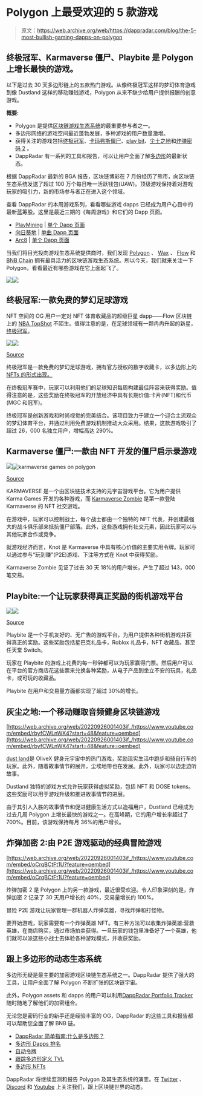 # Polygon 上最受欢迎的 5 款游戏

> 原文：<https://web.archive.org/web/https://dappradar.com/blog/the-5-most-bullish-gaming-dapps-on-polygon>

## 终极冠军、Karmaverse 僵尸、Playbite 是 Polygon 上增长最快的游戏。

以下是过去 30 天多边形链上的五款热门游戏。从像终极冠军这样的梦幻体育游戏到像 Dustland 这样的移动赚钱游戏，Polygon 从来不缺少给用户提供报酬的创意游戏。

**概要:**

*   Polygon 是提供[区块链游戏生态系统](https://web.archive.org/web/20220926001403/https://dappradar.com/rankings/category/games)的最重要参与者之一。
*   多边形网络的游戏空间最近蓬勃发展，多种游戏的用户数量激增。
*   获得关注的游戏包括[终极冠军](https://web.archive.org/web/20220926001403/https://dappradar.com/polygon/games/ultimate-champions)、[卡玛弗斯僵尸](https://web.archive.org/web/20220926001403/https://dappradar.com/polygon/games/karmaverse-zombie)、[play bit](https://web.archive.org/web/20220926001403/https://dappradar.com/polygon/games/playbite)、[尘土之地](https://web.archive.org/web/20220926001403/https://dappradar.com/polygon/games/the-dustland)和[炸弹密码 2](https://web.archive.org/web/20220926001403/https://dappradar.com/polygon/games/bomb-crypto-2) 。
*   DappRadar 有一系列的工具和报告，可以让用户全面了解[多边形](https://web.archive.org/web/20220926001403/https://dappradar.com/rankings/protocol/polygon/category/games)的最新状态。

根据 DappRadar 最新的 BGA 报告，区块链博彩在 7 月份经历了熊市，向区块链生态系统发送了超过 100 万个每日唯一活跃钱包(UAW)。顶级游戏保持着对游戏玩家的吸引力，新的市场参与者正在进入这个领域。

查看 DappRadar 的本周游戏系列，看看哪些游戏 dapps 已经成为用户心目中的最新蓝筹股。这里是最近三期的《每周游戏》和它们的 Dapp 页面。

*   [PlayMining](/web/20220926001403/https://dappradar.com/blog/how-to-play-and-win-playmining/) | [单个 Dapp 页面](https://web.archive.org/web/20220926001403/https://dappradar.com/dep/games/playmining)
*   [向日葵地](/web/20220926001403/https://dappradar.com/blog/how-to-play-and-win-sunflower-land/) | [单曲 Dapp 页面](https://web.archive.org/web/20220926001403/https://dappradar.com/polygon/games/sunflower-land)
*   [Arc8](/web/20220926001403/https://dappradar.com/blog/how-to-play-and-win-arc8-2/) | [单个 Dapp 页面](https://web.archive.org/web/20220926001403/https://dappradar.com/polygon/games/arc8-by-gamee-1)

当我们将目光投向游戏生态系统提供商时，我们发现 [Polygon](https://web.archive.org/web/20220926001403/https://dappradar.com/rankings/protocol/polygon/category/games) 、 [Wax](https://web.archive.org/web/20220926001403/https://dappradar.com/rankings/protocol/wax/category/games) 、 [Flow](https://web.archive.org/web/20220926001403/https://dappradar.com/rankings/protocol/flow/category/games) 和 [BNB Chain](https://web.archive.org/web/20220926001403/https://dappradar.com/rankings/protocol/binance-smart-chain/category/games) 拥有最具活力的区块链游戏生态系统。所以今天，我们就来关注一下 Polygon，看看最近有哪些游戏在它上面起飞了。

![](img/b4cf19ae0f836f3ad50192387a90fca8.png)![](img/8f88a8c74b257aab01ecdc313d79e82a.png)

## 终极冠军:一款免费的梦幻足球游戏

NFT 空间的 OG 用户一定对 NFT 体育收藏品的超级巨星 dapp——Flow 区块链上的 [NBA TopShot](https://web.archive.org/web/20220926001403/https://dappradar.com/flow/collectibles/nba-topshot) 不陌生。值得注意的是，在足球领域有一颗冉冉升起的新星，[终极冠军](https://web.archive.org/web/20220926001403/https://dappradar.com/polygon/games/ultimate-champions)。

![](img/2538ef2d8acd5cca20f333930034dc99.png)![](img/7a00c0c79bd09ef3d7050b3d735086eb.png)

[Source](https://web.archive.org/web/20220926001403/https://beta.ultimate-champions.com/play/leagues/global?gameweek=24)

终极冠军是一款免费的梦幻足球游戏，拥有官方授权的数字收藏卡，以多边形上的[NFTs 的形式出现。](https://web.archive.org/web/20220926001403/https://dappradar.com/nft/protocol/polygon)

在终极冠军赛中，玩家可以利用他们的足球知识每周构建最佳阵容来获得奖励。值得注意的是，这些奖励在终极冠军的开放经济中具有长期价值:卡片(NFT)和代币(MGC 和冠军)。

终极冠军是创新游戏和时尚视觉的完美结合。该项目致力于建立一个迎合主流观众的梦幻体育平台，并通过利用免费游戏机制推动大众采用。结果，这款游戏吸引了超过 26，000 名独立用户，增幅高达 290%。

## Karmaverse 僵尸:一款由 NFT 开发的僵尸启示录游戏

![](img/63776f816600951673367d051340e6ac.png)![karmaverse games on polygon](img/15cd5a6769c9b395520d62537ce4bbb8.png)

[Source](https://web.archive.org/web/20220926001403/https://www.karmaverse.io/zh/karmaversezombie?utm_source=DappRadar&utm_medium=deeplink&utm_campaign=visit-website)

KARMAVERSE 是一个由区块链技术支持的元宇宙游戏平台。它为用户提供 Karma Games 开发的各种游戏，而 [Karmaverse Zombie](https://web.archive.org/web/20220926001403/https://dappradar.com/polygon/games/karmaverse-zombie) 是第一款登陆 Karmaverse 的 NFT 社交游戏。

在游戏中，玩家可以控制战士，每个战士都由一个独特的 NFT 代表，并创建最强大的战斗俱乐部来抵抗僵尸部落。此外，这些游戏拥有社交元素，因此玩家可以与其他玩家合作或竞争。

就游戏经济而言，Knot 是 Karmaverse 中具有核心价值的主要实用令牌。玩家可以通过参与“玩到赚”(P2E)游戏、下注等方式在 Knot 中获得奖励。

Karmaverse Zombie 见证了过去 30 天 18%的用户增长，产生了超过 143，000 笔交易。

## Playbite:一个让玩家获得真正奖励的街机游戏平台

![](img/c9616030dea766273bd59c768a9388b9.png)![](img/733b5c16d43349a31ae28162c00eca5a.png)

[Source](https://web.archive.org/web/20220926001403/https://www.playbite.com/?utm_source=DappRadar&utm_medium=deeplink&utm_campaign=visit-website)

Playbite 是一个手机友好的、无广告的游戏平台，为用户提供各种街机游戏并获得真正的奖励。这些奖励包括星巴克礼品卡，Roblox 礼品卡，NFT 收藏品，甚至任天堂 Switch。

玩家在 Playbite 的游戏上花费的每一秒钟都可以为玩家赢得门票。然后用户可以在平台的官方商店花这些票来兑换各种奖励，从电子产品到坐立不安的玩具，礼品卡，或可玩的收藏品。

Playbite 在用户和交易量方面都实现了超过 30%的增长。

## 灰尘之地:一个移动赚取音频健身区块链游戏

[https://web.archive.org/web/20220926001403if_/https://www.youtube.com/embed/rbyfCWLnWK4?start=48&feature=oembed](https://web.archive.org/web/20220926001403if_/https://www.youtube.com/embed/rbyfCWLnWK4?start=48&feature=oembed)

[dust land](https://web.archive.org/web/20220926001403/https://dappradar.com/polygon/games/the-dustland)是 OliveX 健身元宇宙中的热门游戏，奖励现实生活中跑步和骑自行车的玩家。此外，随着故事情节的展开，尘埃地带也在发展。此外，玩家可以边走边听故事。

Dustland 独特的游戏方式允许玩家获得虚拟奖励，包括 NFT 和 DOSE tokens。这些奖励可以用于游戏升级和推进故事情节的进展。

由于其引人入胜的故事情节和促进健康生活方式以造福用户，Dustland 已经成为过去几周 Polygon 上增长最快的游戏之一。在高峰期，它的用户增长率超过了 700%。目前，该游戏保持每月 36%的用户增长。

## 炸弹加密 2:由 P2E 游戏驱动的经典冒险游戏

[https://web.archive.org/web/20220926001403if_/https://www.youtube.com/embed/oCrqBCtFt1U?feature=oembed](https://web.archive.org/web/20220926001403if_/https://www.youtube.com/embed/oCrqBCtFt1U?feature=oembed)

炸弹加密 2 是 Polygon 上的另一款游戏，最近很受欢迎。令人印象深刻的是，炸弹加密 2 记录了 30 天用户增长约 40%，交易量增长约 100%。

冒险 P2E 游戏让玩家管理一群机器人炸弹英雄，寻找炸弹和打怪物。

要开始游戏，玩家需要有一个炸弹英雄 NFT。有三种方法可以收集炸弹英雄:营救英雄，在商店购买，通过市场拍卖获得。一旦玩家的钱包里准备好了一个英雄，他们就可以派这些小战士去体验各种游戏模式，并收获奖励。

## 跟上多边形的动态生态系统

多边形无疑是最主要的加密游戏区块链生态系统之一。DappRadar 提供了强大的工具，让用户全面了解 Polygon 不断扩张的区块链宇宙。

此外，Polygon assets 和 dapps 的用户可以利用[DappRadar Portfolio Tracker](https://web.archive.org/web/20220926001403/https://dappradar.com/hub/wallet/bsc)随时随地了解他们的加密组合。

无论您是密码行业的新手还是经验丰富的 OG，DappRadar 的这些工具和报告都可以帮助您全面了解 BNB 链。

*   [DappRadar 简单指南:什么是多边形？](/web/20220926001403/https://dappradar.com/blog/what-is-polygon-a-simple-explanation/)
*   [多边形 Dapps 排名](https://web.archive.org/web/20220926001403/https://dappradar.com/rankings/protocol/polygon/)
*   [自动令牌](https://web.archive.org/web/20220926001403/https://dappradar.com/hub/token/eth/MATIC?from=0x7d1afa7b718fb893db30a3abc0cfc608aacfebb0)
*   [跟踪多边形定义 TVL](https://web.archive.org/web/20220926001403/https://dappradar.com/defi/protocol/polygon)
*   [多边形 NFTs](https://web.archive.org/web/20220926001403/https://dappradar.com/nft/protocol/polygon)

DappRadar 将继续监测和报告 Polygon 及其生态系统的演变。在 [Twitter](https://web.archive.org/web/20220926001403/https://twitter.com/dappradar) 、 [Discord](https://web.archive.org/web/20220926001403/https://discord.gg/4ybbssrHkm) 和 [Youtube](https://web.archive.org/web/20220926001403/https://www.youtube.com/c/DappRadar) 上关注我们，跟上区块链世界的动态。